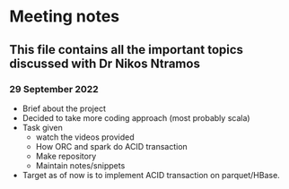 # Meeting notes

## This file contains all the important topics discussed with Dr Nikos Ntramos

### 29 September 2022
- Brief about the project
- Decided to take more coding approach (most probably scala)
- Task given
    - watch the videos provided
    - How ORC and spark do ACID transaction
    - Make repository
    - Maintain notes/snippets
- Target as of now is to implement ACID transaction on parquet/HBase.
